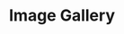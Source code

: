 ---
templateKey: gallery-page
title: Image Gallery
heading: |
  Image Gallery
description: >-
  hurriup.org gallery
images:
  - image: /assets/img/gallery/caicosgennys_1.jpg
    note: >
      Fork truck positioning pallet of generators
  - image: /img/gallery/pat-with-noaa-g4.jpg
    note: >
      Patrick meets NOAA G4!
  - image: /img/gallery/puerto-rico-2.jpg
    note: >
      Damage from hurricane Maria 2017
  - image: /img/gallery/puerto-rico-3.jpg
    note: >
      Damage from hurricane Maria 2017
  - image: /img/gallery/puerto-rico-4.jpg
    note: >
      Damage from hurricane Maria 2017
  - image: /img/gallery/puerto-rico-5.jpg
    note: >
      Damage from hurricane Maria 2017
  - image: /img/gallery/puerto-rico-6.jpg
    note: >
      Damage from hurricane Maria 2017
  - image: /img/gallery/puerto-rico-7.jpg
    note: >
      Damage from hurricane Maria 2017
  - image: /img/gallery/puerto-rico-8.jpg
    note: >
      Damage from hurricane Maria 2017


meta_title: Gallery | hurriup.org
meta_description: >-
  hurriup.org gallery page. hurriup.org is dedicated to helping people who have
  been affected by a natural disaster and providing information about preparing
  for hurricanes and other natural disaster.
---